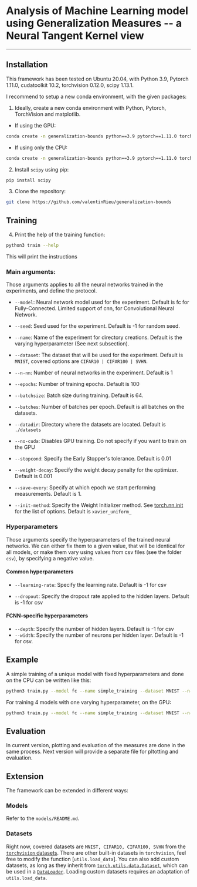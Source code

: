 # Analysis of Machine Learning model using Generalization Measures -- a Neural Tangent Kernel view

---

## Installation

This framework has been tested on Ubuntu 20.04, with Python 3.9, Pytorch 1.11.0, cudatoolkit 10.2, torchvision 0.12.0, scipy 1.13.1.

I recommend to setup a new conda environment, with the given packages:


1. Ideally, create a new conda environment with Python, Pytorch, TorchVision and matplotlib.
- If using the GPU:
```bash
conda create -n generalization-bounds python==3.9 pytorch==1.11.0 torchvision==0.12.0 cudatoolkit=10.2 matplotlib -c pytorch
```

- If using only the CPU:
```bash
conda create -n generalization-bounds python==3.9 pytorch==1.11.0 torchvision==0.12.0 cpuonly matplotlib -c pytorch
```

2. Install `scipy` using pip:
```bash
pip install scipy
```

3. Clone the repository:
```bash
git clone https://github.com/valentinRieu/generalization-bounds
```



## Training
4. Print the help of the training function:
```bash
python3 train --help
```
This will print the instructions

### Main arguments:

Those arguments applies to all the neural networks trained in the experiments, and define the protocol.

- `--model`: Neural network model used for the experiment. Default is fc for Fully-Connected. Limited support of cnn, for Convolutional Neural Network. 

- `--seed`: Seed used for the experiment. Default is -1 for random seed.

- `--name`: Name of the experiment for directory creations. Default is the varying hyperparameter (See next subsection).

- `--dataset`: The dataset that will be used for the experiment. Default is `MNIST`, covered options are `CIFAR10 | CIFAR100 | SVHN`.

- `--n-nn`: Number of neural networks in the experiment. Default is 1

- `--epochs`: Number of training epochs. Default is 100

- `--batchsize`: Batch size during training. Default is 64.

- `--batches`: Number of batches per epoch. Default is all batches on the datasets.

- `--datadir`: Directory where the datasets are located. Default is `./datasets`

- `--no-cuda`: Disables GPU training. Do not specify if you want to train on the GPU

- `--stopcond`: Specify the Early Stopper's tolerance. Default is 0.01

- `--weight-decay`: Specify the weight decay penalty for the optimizer. Default is 0.001

- `--save-every`: Specify at which epoch we start performing measurements. Default is 1.

- `--init-method`: Specify the Weight Initializer method. See [torch.nn.init](https://pytorch.org/docs/stable/nn.init.html) for the list of options. Default is `xavier_uniform_`

### Hyperparameters

Those arguments specify the hyperparameters of the trained neural networks. We can either fix them to a given value, that will be identical for all models, or make them vary using values from csv files (see the folder `csv`), by specifying a negative value.

#### Common hyperparameters

- `--learning-rate`: Specify the learning rate. Default is -1 for csv

- `--dropout`: Specify the dropout rate applied to the hidden layers. Default is -1 for csv

#### FCNN-specific hyperparameters

- `--depth`: Specify the number of hidden layers. Default is -1 for csv
- `--width`: Specify the number of neurons per hidden layer. Default is -1 for csv.

## Example

A simple training of a unique model with fixed hyperparameters and done on the CPU can be written like this:

```bash
python3 train.py --model fc --name simple_training --dataset MNIST --n-nn 1 --epochs 100 --depth 1 --width 512 --dropout 0.0 --learning-rate 0.01 --save-every 1 --init-method xavier_uniform_ --seed 42 --no-cuda
```

For training 4 models with one varying hyperparameter, on the GPU:

```bash
python3 train.py --model fc --name simple_training --dataset MNIST --n-nn 4 --epochs 100 --depth 1 --width -1 --dropout 0.0 --learning-rate 0.01 --save-every 1 --init-method xavier_uniform_ --seed 42
```

## Evaluation

In current version, plotting and evaluation of the measures are done in the same process. Next version will provide a separate file for pltotting and evaluation.

## Extension

The framework can be extended in different ways:

### Models

Refer to the `models/README.md`.

### Datasets

Right now, covered datasets are `MNIST, CIFAR10, CIFAR100, SVHN` from the [`torchvision` datasets](https://pytorch.org/vision/0.12/datasets.html). There are other built-in datasets in `torchvision`, feel free to modify the function [`utils.load_data`]. You can also add custom datasets, as long as they inherit from [`torch.utils.data.Dataset`](https://pytorch.org/docs/1.11/data.html?highlight=torch%20utils%20data%20dataset#torch.utils.data.Dataset), which can be used in a [`DataLoader`](https://pytorch.org/docs/1.11/data.html?highlight=torch%20utils%20data%20dataset#torch.utils.data.DataLoader). Loading custom datasets requires an adaptation of `utils.load_data`.

























